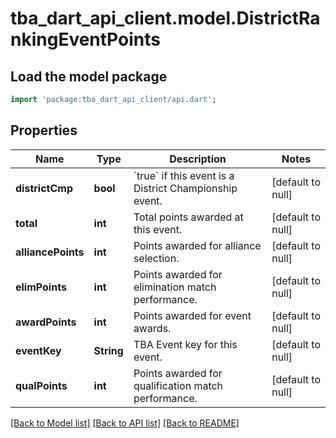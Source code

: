 # tba_dart_api_client.model.DistrictRankingEventPoints

## Load the model package
```dart
import 'package:tba_dart_api_client/api.dart';
```

## Properties
Name | Type | Description | Notes
------------ | ------------- | ------------- | -------------
**districtCmp** | **bool** | &#x60;true&#x60; if this event is a District Championship event. | [default to null]
**total** | **int** | Total points awarded at this event. | [default to null]
**alliancePoints** | **int** | Points awarded for alliance selection. | [default to null]
**elimPoints** | **int** | Points awarded for elimination match performance. | [default to null]
**awardPoints** | **int** | Points awarded for event awards. | [default to null]
**eventKey** | **String** | TBA Event key for this event. | [default to null]
**qualPoints** | **int** | Points awarded for qualification match performance. | [default to null]

[[Back to Model list]](../README.md#documentation-for-models) [[Back to API list]](../README.md#documentation-for-api-endpoints) [[Back to README]](../README.md)


